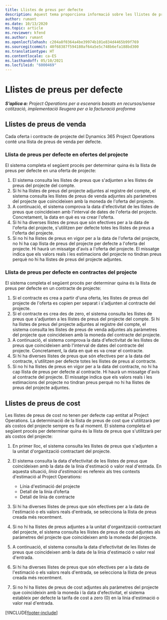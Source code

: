 ```yaml
---
title: Llistes de preus per defecte
description: Aquest tema proporciona informació sobre les llistes de preus de vendes i cost per defecte al Project Operations.
author: rumant
ms.date: 10/13/2020
ms.topic: article
ms.reviewer: kfend
ms.author: rumant
ms.openlocfilehash: c204a8f0364a4be39974b101e834d4465b99f769
ms.sourcegitcommit: 40f68387f594180af64a5e5c748b6efa188bd300
ms.translationtype: HT
ms.contentlocale: ca-ES
ms.lasthandoff: 05/10/2021
ms.locfileid: "6000469"
---
```

# <a name="default-price-lists"></a>Llistes de preus per defecte

_**S'aplica a:** Project Operations per a escenaris basats en recursos/sense cotització, implementació lleugera per a la facturació proforma_

## <a name="sales-price-lists"></a>Llistes de preus de venda

Cada oferta i contracte de projecte del Dynamics 365 Project Operations conté una llista de preus de venda per defecte. 

### <a name="price-list-default-on-project-quotes"></a>Llista de preus per defecte en ofertes del projecte
El sistema completa el següent procés per determinar quina és la llista de preus per defecte en una oferta de projecte:

1. El sistema consulta les llistes de preus que s'adjunten a les llistes de preus del projecte del compte. 
2. Si hi ha llistes de preus del projecte adjuntes al registre del compte, el sistema consulta les llistes de preus de venda adjuntes als paràmetres del projecte que coincideixen amb la moneda de l'oferta del projecte.
3. A continuació, el sistema comprova la data d'efectivitat de les llistes de preus que coincideixen amb l'interval de dates de l'oferta del projecte. Concretament, la data en què es va crear l'oferta.
4. Si hi ha diverses llistes de preus que són efectives per a la data de l'oferta del projecte, s'utilitzen per defecte totes les llistes de preus a l'oferta del projecte.
5. Si no hi ha llistes de preus en vigor per a la data de l'oferta del projecte, no hi ha cap llista de preus del projecte per defecte a l'oferta del projecte. Hi haurà un missatge d'avís a l'oferta del projecte. El missatge indica que els valors reals i les estimacions del projecte no tindran preus perquè no hi ha llistes de preus del projecte adjuntes.

### <a name="price-list-default-on-project-contracts"></a>Llista de preus per defecte en contractes del projecte 
El sistema completa el següent procés per determinar quina és la llista de preus per defecte en un contracte de projecte:

1. Si el contracte es crea a partir d'una oferta, les llistes de preus del projecte de l'oferta es copien per separat i s'adjunten al contracte del projecte.
2. Si el contracte es crea des de zero, el sistema consulta les llistes de preus que s'adjunten a les llistes de preus del projecte del compte. Si hi ha llistes de preus del projecte adjuntes al registre del compte, el sistema consulta les llistes de preus de venda adjuntes als paràmetres del projecte que coincideixen amb la moneda del contracte del projecte.
4. A continuació, el sistema comprova la data d'efectivitat de les llistes de preus que coincideixen amb l'interval de dates del contracte del projecte. Concretament, la data en què es va crear el contracte.
5. Si hi ha diverses llistes de preus que són efectives per a la data del contracte, s'utilitzen per defecte totes les llistes de preus al contracte.
6. Si no hi ha llistes de preus en vigor per a la data del contracte, no hi ha cap llista de preus per defecte al contracte. Hi haurà un missatge d'avís al contracte del projecte. El missatge indica que els valors reals i les estimacions del projecte no tindran preus perquè no hi ha llistes de preus del projecte adjuntes.

## <a name="cost-price-lists"></a>Llistes de preus de cost

Les llistes de preus de cost no tenen per defecte cap entitat al Project Operations. La determinació de la llista de preus de cost que s'utilitzarà per als costos del projecte sempre es fa al moment. El sistema completa el següent procés per determinar quina és la llista de preus que s'utilitzarà per als costos del projecte:

1. En primer lloc, el sistema consulta les llistes de preus que s'adjunten a la unitat d'organització contractant del projecte.
2. El sistema consulta la data d'efectivitat de les llistes de preus que coincideixen amb la data de la línia d'estimació o valor real d'entrada. En aquesta situació, *línia d'estimació* es refereix als tres contexts d'estimació al Project Operations:

    - Línia d'estimació del projecte
    - Detall de la línia d’oferta
    - Detall de línia de contracte
  
3. Si hi ha diverses llistes de preus que són efectives per a la data de l'estimació o els valors reals d'entrada, se selecciona la llista de preus creada més recentment.
4. Si no hi ha llistes de preus adjuntes a la unitat d'organització contractant del projecte, el sistema consulta les llistes de preus de cost adjuntes als paràmetres del projecte que coincideixen amb la moneda del projecte.
5. A continuació, el sistema consulta la data d'efectivitat de les llistes de preus que coincideixen amb la data de la línia d'estimació o valor real d'entrada. 
6. Si hi ha diverses llistes de preus que són efectives per a la data de l'estimació o els valors reals d'entrada, se selecciona la llista de preus creada més recentment.
7. Si no hi ha llistes de preus de cost adjuntes als paràmetres del projecte que coincideixin amb la moneda i la data d'efectivitat, el sistema estableix per defecte la tarifa de cost a zero (0) en la línia d'estimació o valor real d'entrada.


[!INCLUDE[footer-include](../includes/footer-banner.md)]